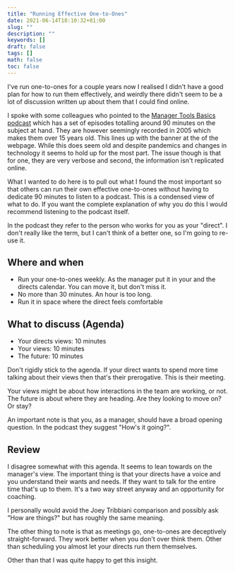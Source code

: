 ```yaml
---
title: "Running Effective One-to-Ones"
date: 2021-06-14T18:10:32+01:00
slug: ""
description: ""
keywords: []
draft: false
tags: []
math: false
toc: false
---
```


I've run one-to-ones for a couple years now I realised I didn't have a good plan for how to run them effectively, and weirdly there didn't seem to be a lot of discussion written up about them that I could find online.

I spoke with some colleagues who pointed to the [Manager Tools Basics podcast](https://www.manager-tools.com/manager-tools-basics) which has a set of episodes totalling around 90 minutes on the subject at hand. They are however seemingly recorded in 2005 which makes them over 15 years old. This lines up with the banner at the of the webpage. While this does seem old and despite pandemics and changes in technology it seems to hold up for the most part. The issue though is that for one, they are very verbose and second, the information isn't replicated online.

What I wanted to do here is to pull out what I found the most important so that others can run their own effective one-to-ones without having to dedicate 90 minutes to listen to a podcast. This is a condensed view of what to do. If you want the complete explanation of why you do this I would recommend listening to the podcast itself.

In the podcast they refer to the person who works for you as your "direct". I don't really like the term, but I can't think of a better one, so I'm going to re-use it.

## Where and when

* Run your one-to-ones weekly. As the manager put it in your and the directs calendar. You can move it, but don't miss it.
* No more than 30 minutes. An hour is too long.
* Run it in space where the direct feels comfortable

## What to discuss (Agenda)

* Your directs views: 10 minutes
* Your views: 10 minutes
* The future: 10 minutes

Don't rigidly stick to the agenda. If your direct wants to spend more time talking about their views then that's their prerogative. This is their meeting.

Your views might be about how interactions in the team are working, or not. The future is about where they are heading. Are they looking to move on? Or stay?

An important note is that you, as a manager, should have a broad opening question. In the podcast they suggest "How's it going?".

## Review

I disagree somewhat with this agenda. It seems to lean towards on the manager's view. The important thing is that your directs have a voice and you understand their wants and needs. If they want to talk for the entire time that's up to them. It's a two way street anyway and an opportunity for coaching.

I personally would avoid the Joey Tribbiani comparison and possibly ask "How are things?" but has roughly the same meaning.

The other thing to note is that as meetings go, one-to-ones are deceptively straight-forward. They work better when you don't over think them. Other than scheduling you almost let your directs run them themselves.

Other than that I was quite happy to get this insight.
